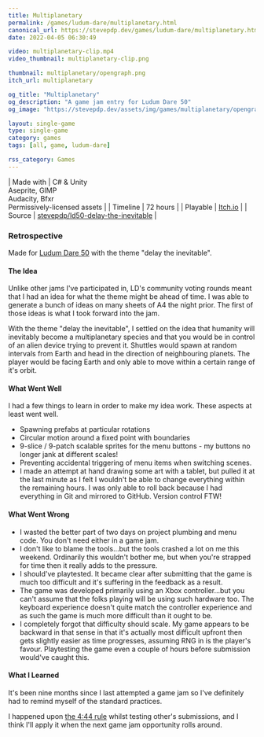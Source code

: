 ```yaml
---
title: Multiplanetary
permalink: /games/ludum-dare/multiplanetary.html
canonical_url: https://stevepdp.dev/games/ludum-dare/multiplanetary.html
date: 2022-04-05 06:30:49

video: multiplanetary-clip.mp4
video_thumbnail: multiplanetary-clip.png

thumbnail: multiplanetary/opengraph.png
itch_url: multiplanetary

og_title: "Multiplanetary"
og_description: "A game jam entry for Ludum Dare 50"
og_image: "https://stevepdp.dev/assets/img/games/multiplanetary/opengraph.png"

layout: single-game
type: single-game
category: games
tags: [all, game, ludum-dare]

rss_category: Games
---
```


| Made with	| C# &amp; Unity<br>Aseprite, GIMP<br>Audacity, Bfxr<br>Permissively-licensed assets |
| Timeline | 72 hours |
| Playable | <a href="https://stevepdp.itch.io/multiplanetary" rel="me noopener noreferrer" target="_blank" title="Play the game on Itch.io">Itch.io</a> |
| Source | <a href="https://github.com/stevepdp/ld50-delay-the-inevitable" rel="me nofollow noopener noreferrer" target="_blank" title="View the source code on GitHub">stevepdp/ld50-delay-the-inevitable</a> |


### Retrospective
Made for <a href="https://ldjam.com/events/ludum-dare/50" rel="noopener noreferrer" target="_blank">Ludum Dare 50</a> with the theme "delay the inevitable".


#### The Idea
Unlike other jams I&apos;ve participated in, LD&apos;s community voting rounds meant that I had an idea for what the theme might be ahead of time. I was able to generate a bunch of ideas on many sheets of A4 the night prior. The first of those ideas is what I took forward into the jam.

With the theme "delay the inevitable", I settled on the idea that humanity will inevitably become a multiplanetary species and that you would be in control of an alien device trying to prevent it. Shuttles would spawn at random intervals from Earth and head in the direction of neighbouring planets. The player would be facing Earth and only able to move within a certain range of it&apos;s orbit.


#### What Went Well
I had a few things to learn in order to make my idea work. These aspects at least went well.

* Spawning prefabs at particular rotations
* Circular motion around a fixed point with boundaries
* 9-slice / 9-patch scalable sprites for the menu buttons - my buttons no longer jank at different scales!
* Preventing accidental triggering of menu items when switching scenes.
* I made an attempt at hand drawing some art with a tablet, but pulled it at the last minute as I felt I wouldn&apos;t be able to change everything within the remaining hours. I was only able to roll back because I had everything in Git and mirrored to GitHub. Version control FTW!


#### What Went Wrong
* I wasted the better part of two days on project plumbing and menu code. You don&apos;t need either in a game jam.
* I don&apos;t like to blame the tools...but the tools crashed a lot on me this weekend. Ordinarily this wouldn&apos;t bother me, but when you&apos;re strapped for time then it really adds to the pressure.
* I should&apos;ve playtested. It became clear after submitting that the game is much too difficult and it&apos;s suffering in the feedback as a result.
* The game was developed primarily using an Xbox controller...but you can&apos;t assume that the folks playing will be using such hardware too. The keyboard experience doesn&apos;t quite match the controller experience and as such the game is much more difficult than it ought to be.
* I completely forgot that difficulty should scale. My game appears to be backward in that sense in that it&apos;s actually most difficult upfront then gets slightly easier as time progresses, assuming RNG in is the player&apos;s favour. Playtesting the game even a couple of hours before submission would&apos;ve caught this.


#### What I Learned
It&apos;s been nine months since I last attempted a game jam so I&apos;ve definitely had to remind myself of the standard practices.

I happened upon <a href="https://www.youtube.com/watch?v=lPyYZjCQ0Is" rel="nofollow noopener noreferrer" target="_blank">the 4:44 rule</a> whilst testing other&apos;s submissions, and I think I'll apply it when the next game jam opportunity rolls around.